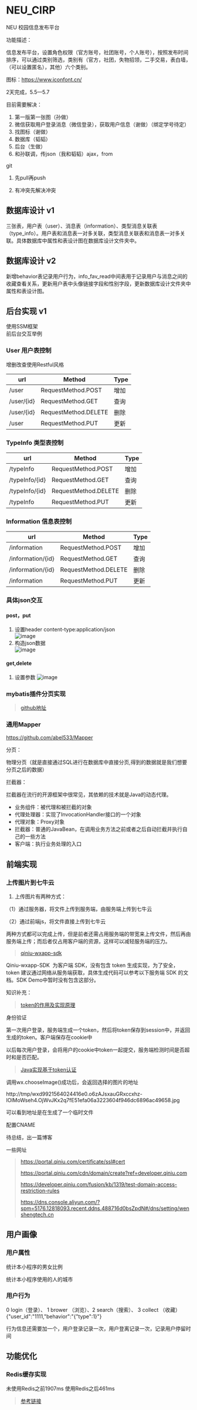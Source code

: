 # NEU_CIRP
NEU 校园信息发布平台

功能描述：

​	信息发布平台，设置角色权限（官方账号，社团账号，个人账号），按照发布时间排序，可以通过类别筛选，类别有（官方，社团，失物招领，二手交易，表白墙，（可以设置匿名），其他）六个类别。

图标：https://www.iconfont.cn/

2天完成，5.5—5.7

目前需要解决：

1. 第一版第一张图（孙做）
2. 微信获取用户登录消息（微信登录），获取用户信息（谢做）（绑定学号待定）
3. 找图标（谢做）
4. 数据库（韬韬）
5. 后台（生做）
6. 和孙联调，传json（我和韬韬）ajax，from

git

1. 先pull再push

2. 有冲突先解决冲突

   
## 数据库设计 v1
三张表，用户表（user）、消息表（information）、类型消息关联表（type_info）。用户表和消息表一对多关联，类型消息关联表和消息表一对多关联。具体数据库中属性和表设计图在数据库设计文件夹中。

## 数据库设计 v2

新增behavior表记录用户行为，info_fav_read中间表用于记录用户与消息之间的收藏查看关系，更新用户表中头像链接字段和性别字段，更新数据库设计文件夹中属性和表设计图。



## 后台实现 v1

使用SSM框架  
前后台交互举例  
### User 用户表控制
增删改查使用Restful风格  

url | Method | Type
---|---|---
/user | RequestMethod.POST | 增加
/user/{id} | RequestMethod.GET | 查询
/user/{id} | RequestMethod.DELETE | 删除
/user | RequestMethod.PUT | 更新
### TypeInfo 类型表控制
url | Method | Type
---|---|---
/typeInfo | RequestMethod.POST | 增加
/typeInfo/{id} | RequestMethod.GET | 查询
/typeInfo/{id} | RequestMethod.DELETE | 删除
/typeInfo | RequestMethod.PUT | 更新
### Information 信息表控制
url | Method | Type
---|---|---
/information | RequestMethod.POST | 增加
/information/{id} | RequestMethod.GET | 查询
/information/{id} | RequestMethod.DELETE | 删除
/information | RequestMethod.PUT | 更新
### 具体json交互 
#### post，put
1. 设置header
content-type:application/json  
![image](https://note.youdao.com/yws/public/resource/b206b0696902b63dba4730bf7b2d837a/xmlnote/DC00D0A6FA1C4F049A1E97E87FBBD767/22137)  
2. 构造json数据  
![image](https://note.youdao.com/yws/public/resource/b206b0696902b63dba4730bf7b2d837a/xmlnote/E870E41A99F445F9867FDAF7E5F8D07F/22134)  

#### get,delete
1. 设置参数
![image](https://note.youdao.com/yws/public/resource/b206b0696902b63dba4730bf7b2d837a/xmlnote/6F51867C666F4DB89CB8C2F16FF00021/22155)



### mybatis插件分页实现

> [github地址](https://github.com/pagehelper/Mybatis-PageHelper )

### 通用Mapper

<https://github.com/abel533/Mapper> 



分页：

物理分页（就是直接通过SQL进行在数据库中直接分页,得到的数据就是我们想要分页之后的数据） 

拦截器：

拦截器在流行的开源框架中很常见，其依赖的技术就是Java的动态代理。

- 业务组件：被代理和被拦截的对象
- 代理处理器：实现了InvocationHandler接口的一个对象
- 代理对象：Proxy对象
- 拦截器：普通的JavaBean，在调用业务方法之前或者之后自动拦截并执行自己的一些方法
- 客户端：执行业务处理的入口







## 前端实现

### 上传图片到七牛云

1. 上传图片有两种方式：

（1）通过服务器，将文件上传到服务端，由服务端上传到七牛云

（2）通过前端js，将文件直接上传到七牛云

两种方式都可以完成上传，但是前者还需占用服务端的带宽来上传文件，然后再由服务端上传；而后者仅占用客户端的资源，这样可以减轻服务端的压力。 

> [qiniu-wxapp-sdk](https://github.com/gpake/qiniu-wxapp-sdk )

Qiniu-wxapp-SDK  为客户端 SDK，没有包含 token 生成实现，为了安全，token 建议通过网络从服务端获取，具体生成代码可以参考以下服务端 SDK 的文档。SDK Demo中暂时没有包含这部分。 

知识补充：

> [token的作用及实现原理](https://blog.csdn.net/qq_32784541/article/details/79655146 )

身份验证

第一次用户登录，服务端生成一个token，然后将token保存到session中，并返回生成的token。客户端保存在cookie中

以后每次用户登录，会将用户的cookie中token一起提交，服务端检测时间是否超时和是否匹配。

> [Java实现基于token认证](https://blog.csdn.net/kkkun_joe/article/details/81878231 )



调用wx.chooseImage()成功后，会返回选择的图片的地址

http://tmp/wxd9921564024416e0.o6zAJsxauGRxccxhz-IOlMoWseh4.OjWvJKx2q7fE51efa06a3223604f946dc6896ac49658.jpg 

可以看到地址是在生成了一个临时文件



配置CNAME

待总结，出一篇博客

一些网址

> <https://portal.qiniu.com/certificate/ssl#cert> 
>
> <https://portal.qiniu.com/cdn/domain/create?ref=developer.qiniu.com> 
>
> <https://developer.qiniu.com/fusion/kb/1319/test-domain-access-restriction-rules> 
>
> <https://dns.console.aliyun.com/?spm=5176.12818093.recent.ddns.488716d0bsZpdN#/dns/setting/wenshengtech.cn> 
>
> 











## 用户画像

### 用户属性

统计本小程序的男女比例

统计本小程序使用的人的城市

### 用户行为
0 login（登录）、 1 brower （浏览）、2 search（搜索）、 3 collect （收藏）{"user_id":"1111,"behavior":"{"type":1}"}



行为信息还需要加一个，用户登录记录一次，用户登离记录一次，记录用户停留时间



## 功能优化
### Redis缓存实现
未使用Redis之前1907ms
使用Redis之后461ms

>[参考链接](http://www.cnblogs.com/tplovejava/p/7161446.html)



